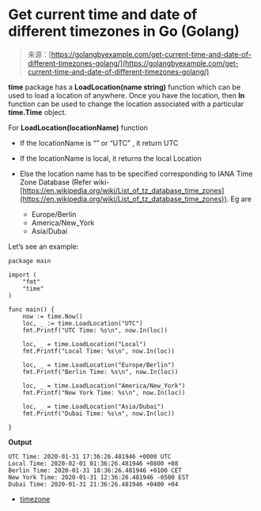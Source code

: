 <!--yml
category: 未分类
date: 2024-10-13 06:08:13
-->

# Get current time and date of different timezones in Go (Golang)

> 来源：[https://golangbyexample.com/get-current-time-and-date-of-different-timezones-golang/](https://golangbyexample.com/get-current-time-and-date-of-different-timezones-golang/)

**time** package has a **LoadLocation(name string)** function which can be used to load a location of anywhere. Once you have the location, then **In** function can be used to change the location associated with a particular **time.Time** object.

For **LoadLocation(locationName)** function

*   If the locationName is “” or “UTC” , it return UTC

*   If the locationName is local, it returns the local Location

*   Else the location name has to be specified corresponding to IANA Time Zone Database (Refer wiki- [https://en.wikipedia.org/wiki/List_of_tz_database_time_zones](https://en.wikipedia.org/wiki/List_of_tz_database_time_zones)). Eg are
    *   Europe/Berlin
    *   America/New_York
    *   Asia/Dubai

Let’s see an example:

```
package main

import (
	"fmt"
	"time"
)

func main() {
	now := time.Now()
	loc, _ := time.LoadLocation("UTC")
	fmt.Printf("UTC Time: %s\n", now.In(loc))

	loc, _ = time.LoadLocation("Local")
	fmt.Printf("Local Time: %s\n", now.In(loc))

	loc, _ = time.LoadLocation("Europe/Berlin")
	fmt.Printf("Berlin Time: %s\n", now.In(loc))

	loc, _ = time.LoadLocation("America/New_York")
	fmt.Printf("New York Time: %s\n", now.In(loc))

	loc, _ = time.LoadLocation("Asia/Dubai")
	fmt.Printf("Dubai Time: %s\n", now.In(loc))

} 
```

**Output**

```
UTC Time: 2020-01-31 17:36:26.481946 +0000 UTC
Local Time: 2020-02-01 01:36:26.481946 +0800 +08
Berlin Time: 2020-01-31 18:36:26.481946 +0100 CET
New York Time: 2020-01-31 12:36:26.481946 -0500 EST
Dubai Time: 2020-01-31 21:36:26.481946 +0400 +04
```

*   [timezone](https://golangbyexample.com/tag/timezone/)